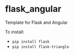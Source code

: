 # flask_angular
Template for Flask and Angular

To install:

- `pip install flask`
- `pip install flask-triangle`
